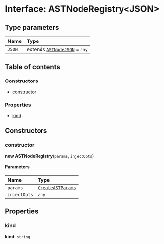 # Interface: ASTNodeRegistry\<JSON>

## Type parameters

| Name | Type |
| :------ | :------ |
| `JSON` | extends [`ASTNodeJSON`](/en/auto-docs/variable-plugin/interfaces/ASTNodeJSON.md) = `any` |

## Table of contents

### Constructors

* [constructor](/en/auto-docs/variable-plugin/interfaces/ASTNodeRegistry.md#constructor)

### Properties

* [kind](/en/auto-docs/variable-plugin/interfaces/ASTNodeRegistry.md#kind)

## Constructors

### constructor

**new ASTNodeRegistry**(`params`, `injectOpts`)

#### Parameters

| Name | Type |
| :------ | :------ |
| `params` | [`CreateASTParams`](/en/auto-docs/variable-plugin/interfaces/CreateASTParams.md) |
| `injectOpts` | `any` |

## Properties

### kind

**kind**: `string`
